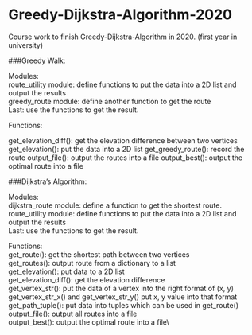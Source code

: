 # Greedy-Dijkstra-Algorithm-2020
Course work to finish Greedy-Dijkstra-Algorithm in 2020. (first year in university)

###Greedy Walk:

Modules:\
route_utility module: define functions to put the data into a 2D list and
output the results\
greedy_route module: define another function to get the route\
Last: use the functions to get the result.


Functions:


get_elevation_diff(): get the elevation difference between two vertices
get_elevation(): put the data into a 2D list
get_greedy_route(): record the route
output_file(): output the routes into a file
output_best(): output the optimal route into a file


###Dijkstra’s Algorithm:


Modules:\
dijkstra_route module: define a function to get the shortest route.\
route_utility module: define functions to put the data into a 2D list and output
the results \
Last: use the functions to get the result.


Functions:\
get_route(): get the shortest path between two vertices\
get_routes(): output route from a dictionary to a list\
get_elevation(): put data to a 2D list\
get_elevation_diff(): get the elevation difference\
get_vertex_str(): put the data of a vertex into the right format of (x, y)\
get_vertex_str_x() and get_vertex_str_y() put x, y value into that format\
get_path_tuple(): put data into tuples which can be used in get_route()\
output_file(): output all routes into a file\
output_best(): output the optimal route into a file\
